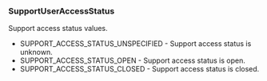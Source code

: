 ### SupportUserAccessStatus
Support access status values.

- SUPPORT_ACCESS_STATUS_UNSPECIFIED - Support access status is unknown.
- SUPPORT_ACCESS_STATUS_OPEN - Support access status is open.
- SUPPORT_ACCESS_STATUS_CLOSED - Support access status is closed.

